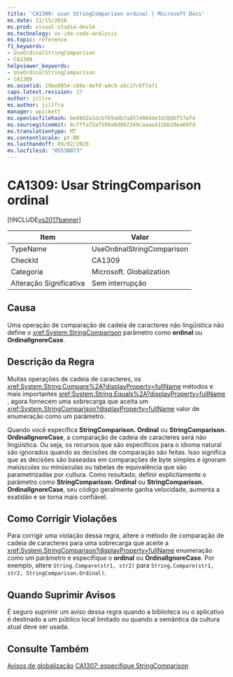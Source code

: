 ```yaml
---
title: 'CA1309: usar StringComparison ordinal | Microsoft Docs'
ms.date: 11/15/2016
ms.prod: visual-studio-dev14
ms.technology: vs-ide-code-analysis
ms.topic: reference
f1_keywords:
- UseOrdinalStringComparison
- CA1309
helpviewer_keywords:
- UseOrdinalStringComparison
- CA1309
ms.assetid: 19be0854-cb6e-4efd-a4c8-a5c1fc6f7a71
caps.latest.revision: 17
author: jillre
ms.author: jillfra
manager: wpickett
ms.openlocfilehash: be60d2a1dcb769a0b7a8574984de3d288bf57af4
ms.sourcegitcommit: 6cfffa72af599a9d667249caaaa411bb28ea69fd
ms.translationtype: MT
ms.contentlocale: pt-BR
ms.lasthandoff: 09/02/2020
ms.locfileid: "85538873"
---
```

# <a name="ca1309-use-ordinal-stringcomparison"></a>CA1309: Usar StringComparison ordinal
[!INCLUDE[vs2017banner](../includes/vs2017banner.md)]

|Item|Valor|
|-|-|
|TypeName|UseOrdinalStringComparison|
|CheckId|CA1309|
|Categoria|Microsoft. Globalization|
|Alteração Significativa|Sem interrupção|

## <a name="cause"></a>Causa
 Uma operação de comparação de cadeia de caracteres não lingüística não define o <xref:System.StringComparison> parâmetro como **ordinal** ou **OrdinalIgnoreCase**.

## <a name="rule-description"></a>Descrição da Regra
 Muitas operações de cadeia de caracteres, os <xref:System.String.Compare%2A?displayProperty=fullName> métodos e mais importantes <xref:System.String.Equals%2A?displayProperty=fullName> , agora fornecem uma sobrecarga que aceita um <xref:System.StringComparison?displayProperty=fullName> valor de enumeração como um parâmetro.

 Quando você especifica **StringComparison. Ordinal** ou **StringComparison. OrdinalIgnoreCase**, a comparação de cadeia de caracteres será não lingüística. Ou seja, os recursos que são específicos para o idioma natural são ignorados quando as decisões de comparação são feitas. Isso significa que as decisões são baseadas em comparações de byte simples e ignoram maiúsculas ou minúsculas ou tabelas de equivalência que são parametrizadas por cultura. Como resultado, definir explicitamente o parâmetro como **StringComparison. Ordinal** ou **StringComparison. OrdinalIgnoreCase**, seu código geralmente ganha velocidade, aumenta a exatidão e se torna mais confiável.

## <a name="how-to-fix-violations"></a>Como Corrigir Violações
 Para corrigir uma violação dessa regra, altere o método de comparação de cadeia de caracteres para uma sobrecarga que aceite a <xref:System.StringComparison?displayProperty=fullName> enumeração como um parâmetro e especifique o **ordinal** ou **OrdinalIgnoreCase**. Por exemplo, altere `String.Compare(str1, str2)` para `String.Compare(str1, str2, StringComparison.Ordinal)`.

## <a name="when-to-suppress-warnings"></a>Quando Suprimir Avisos
 É seguro suprimir um aviso dessa regra quando a biblioteca ou o aplicativo é destinado a um público local limitado ou quando a semântica da cultura atual deve ser usada.

## <a name="see-also"></a>Consulte Também
 [Avisos de globalização](../code-quality/globalization-warnings.md) [CA1307: especifique StringComparison](../code-quality/ca1307-specify-stringcomparison.md)
